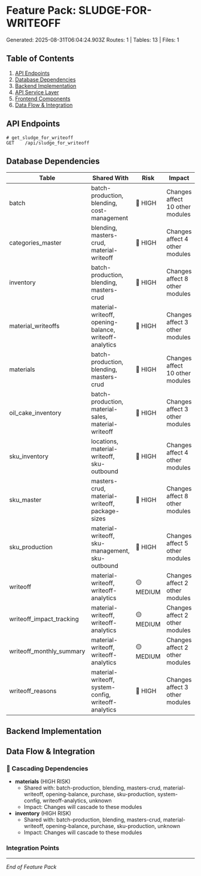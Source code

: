 # Feature Pack: SLUDGE-FOR-WRITEOFF
Generated: 2025-08-31T06:04:24.903Z
Routes: 1 | Tables: 13 | Files: 1

## Table of Contents
1. [API Endpoints](#api-endpoints)
2. [Database Dependencies](#database-dependencies)
3. [Backend Implementation](#backend-implementation)
4. [API Service Layer](#api-service-layer)
5. [Frontend Components](#frontend-components)
6. [Data Flow & Integration](#data-flow--integration)

## API Endpoints
```
# get_sludge_for_writeoff
GET    /api/sludge_for_writeoff
```

## Database Dependencies
| Table | Shared With | Risk | Impact |
|-------|-------------|------|--------|
| batch | batch-production, blending, cost-management | 🔴 HIGH | Changes affect 10 other modules |
| categories_master | blending, masters-crud, material-writeoff | 🔴 HIGH | Changes affect 4 other modules |
| inventory | batch-production, blending, masters-crud | 🔴 HIGH | Changes affect 8 other modules |
| material_writeoffs | material-writeoff, opening-balance, writeoff-analytics | 🔴 HIGH | Changes affect 3 other modules |
| materials | batch-production, blending, masters-crud | 🔴 HIGH | Changes affect 10 other modules |
| oil_cake_inventory | batch-production, material-sales, material-writeoff | 🔴 HIGH | Changes affect 3 other modules |
| sku_inventory | locations, material-writeoff, sku-outbound | 🔴 HIGH | Changes affect 4 other modules |
| sku_master | masters-crud, material-writeoff, package-sizes | 🔴 HIGH | Changes affect 8 other modules |
| sku_production | material-writeoff, sku-management, sku-outbound | 🔴 HIGH | Changes affect 5 other modules |
| writeoff | material-writeoff, writeoff-analytics | 🟡 MEDIUM | Changes affect 2 other modules |
| writeoff_impact_tracking | material-writeoff, writeoff-analytics | 🟡 MEDIUM | Changes affect 2 other modules |
| writeoff_monthly_summary | material-writeoff, writeoff-analytics | 🟡 MEDIUM | Changes affect 2 other modules |
| writeoff_reasons | material-writeoff, system-config, writeoff-analytics | 🔴 HIGH | Changes affect 3 other modules |

## Backend Implementation

## Data Flow & Integration
### 🔗 Cascading Dependencies
- **materials** (HIGH RISK)
  - Shared with: batch-production, blending, masters-crud, material-writeoff, opening-balance, purchase, sku-production, system-config, writeoff-analytics, unknown
  - Impact: Changes will cascade to these modules
- **inventory** (HIGH RISK)
  - Shared with: batch-production, blending, masters-crud, material-writeoff, opening-balance, purchase, sku-production, unknown
  - Impact: Changes will cascade to these modules

### Integration Points

---
*End of Feature Pack*
